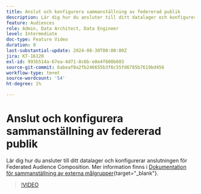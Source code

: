 ```yaml
---
title: Anslut och konfigurera sammanställning av federerad publik
description: Lär dig hur du ansluter till ditt datalager och konfigurerar anslutningen för Federated Audience Composition.
feature: Audiences
role: Admin, Data Architect, Data Engineer
level: Intermediate
doc-type: Feature Video
duration: 0
last-substantial-update: 2024-08-30T00:00:00Z
jira: KT-16120
exl-id: 993b514a-67ea-4d71-8c6b-e0e4f600b603
source-git-commit: 6abeaf0a2fb246655b3f6c55fd6785b7619bd456
workflow-type: tm+mt
source-wordcount: '54'
ht-degree: 1%

---
```


# Anslut och konfigurera sammanställning av federerad publik

Lär dig hur du ansluter till ditt datalager och konfigurerar anslutningen för Federated Audience Composition. Mer information finns i [Dokumentation för sammanställning av externa målgrupper](https://experienceleague.adobe.com/sv/docs/federated-audience-composition/using/home){target="_blank"}.

>[!VIDEO](https://video.tv.adobe.com/v/3433246/?learn=on&enablevpops)
